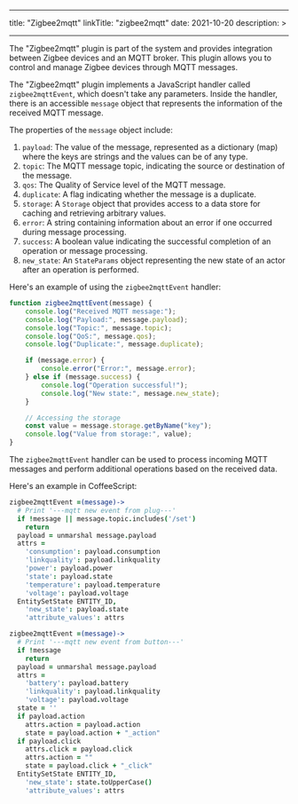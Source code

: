 
---
title: "Zigbee2mqtt"
linkTitle: "zigbee2mqtt"
date: 2021-10-20
description: >
  
---

The "Zigbee2mqtt" plugin is part of the system and provides integration between Zigbee devices and an MQTT broker. This plugin allows you to control and manage Zigbee devices through MQTT messages.

The "Zigbee2mqtt" plugin implements a JavaScript handler called `zigbee2mqttEvent`, which doesn't take any parameters. Inside the handler, there is an accessible `message` object that represents the information of the received MQTT message.

The properties of the `message` object include:

1. `payload`: The value of the message, represented as a dictionary (map) where the keys are strings and the values can be of any type.
2. `topic`: The MQTT message topic, indicating the source or destination of the message.
3. `qos`: The Quality of Service level of the MQTT message.
4. `duplicate`: A flag indicating whether the message is a duplicate.
5. `storage`: A `Storage` object that provides access to a data store for caching and retrieving arbitrary values.
6. `error`: A string containing information about an error if one occurred during message processing.
7. `success`: A boolean value indicating the successful completion of an operation or message processing.
8. `new_state`: An `StateParams` object representing the new state of an actor after an operation is performed.

Here's an example of using the `zigbee2mqttEvent` handler:

```javascript
function zigbee2mqttEvent(message) {
    console.log("Received MQTT message:");
    console.log("Payload:", message.payload);
    console.log("Topic:", message.topic);
    console.log("QoS:", message.qos);
    console.log("Duplicate:", message.duplicate);

    if (message.error) {
        console.error("Error:", message.error);
    } else if (message.success) {
        console.log("Operation successful!");
        console.log("New state:", message.new_state);
    }

    // Accessing the storage
    const value = message.storage.getByName("key");
    console.log("Value from storage:", value);
}
```

The `zigbee2mqttEvent` handler can be used to process incoming MQTT messages and perform additional operations based on the received data.

Here's an example in CoffeeScript:

```coffeescript
zigbee2mqttEvent =(message)->
  # Print '---mqtt new event from plug---'
  if !message || message.topic.includes('/set')
    return
  payload = unmarshal message.payload
  attrs =
    'consumption': payload.consumption
    'linkquality': payload.linkquality
    'power': payload.power
    'state': payload.state
    'temperature': payload.temperature
    'voltage': payload.voltage
  EntitySetState ENTITY_ID,
    'new_state': payload.state
    'attribute_values': attrs
```

```coffeescript
zigbee2mqttEvent =(message)->
  # Print '---mqtt new event from button---'
  if !message
    return
  payload = unmarshal message.payload
  attrs =
    'battery': payload.battery
    'linkquality': payload.linkquality
    'voltage': payload.voltage
  state = ''
  if payload.action
    attrs.action = payload.action
    state = payload.action + "_action"
  if payload.click
    attrs.click = payload.click
    attrs.action = ""
    state = payload.click + "_click"
  EntitySetState ENTITY_ID,
    'new_state': state.toUpperCase()
    'attribute_values': attrs
```

